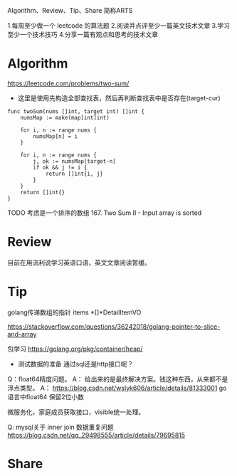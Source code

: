 
Algorithm、Review、Tip、Share 简称ARTS

1.每周至少做一个 leetcode 的算法题 2.阅读并点评至少一篇英文技术文章 3.学习至少一个技术技巧 4.分享一篇有观点和思考的技术文章

# Algorithm
https://leetcode.com/problems/two-sum/

* 这里是使用先构造全部查找表，然后再判断查找表中是否存在(target-cur)
```
func twoSum(nums []int, target int) []int {
	numsMap := make(map[int]int)

	for i, n := range nums {
		numsMap[n] = i
	}

	for i, n := range nums {
		j, ok := numsMap[target-n]
		if ok && j != i {
            return []int{i, j}
		}
	}
	return []int{}
}
```

TODO 考虑是一个排序的数组
167. Two Sum II - Input array is sorted

# Review
目前在用流利说学习英语口语，英文文章阅读暂缓。

# Tip

golang传递数组的指针
items *[]*DetailItemVO

https://stackoverflow.com/questions/36242018/golang-pointer-to-slice-and-array

包学习
https://golang.org/pkg/container/heap/

* 测试数据的准备
通过sql还是http接口呢？


Q：float64精度问题。
A： 给出来的是最终解决方案。钱这种东西，从来都不是浮点类型。
A： https://blog.csdn.net/wslyk606/article/details/81333001
go语言中float64 保留2位小数

微服务化，家庭成员获取接口，visible统一处理。

Q: mysql关于 inner join 数据重复问题
https://blog.csdn.net/qq_29498555/article/details/79695815

# Share

